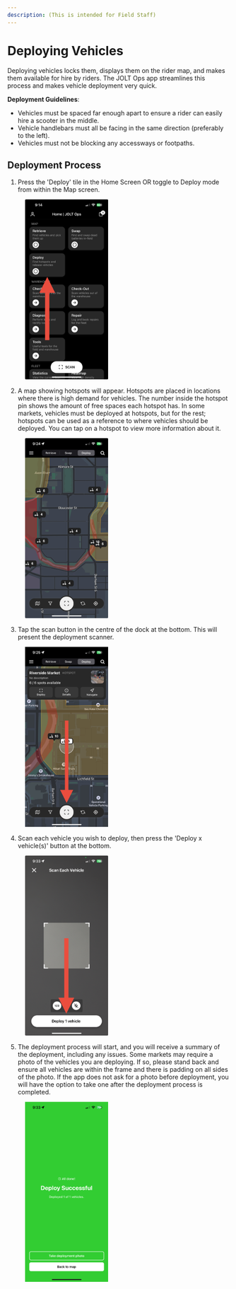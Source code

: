 ```yaml
---
description: (This is intended for Field Staff)
---
```


# Deploying Vehicles

Deploying vehicles locks them, displays them on the rider map, and makes them available for hire by riders. The JOLT Ops app streamlines this process and makes vehicle deployment very quick.

**Deployment Guidelines**:

* Vehicles must be spaced far enough apart to ensure a rider can easily hire a scooter in the middle.
* Vehicle handlebars must all be facing in the same direction (preferably to the left).
* Vehicles must not be blocking any accessways or footpaths.



## Deployment Process

1. Press the 'Deploy' tile in the Home Screen OR toggle to Deploy mode from within the Map screen.

<div align="left">

<figure><img src="../.gitbook/assets/IMG_1BBA4B30B605-1.jpeg" alt="" width="188"><figcaption></figcaption></figure>

</div>

2. A map showing hotspots will appear. Hotspots are placed in locations where there is high demand for vehicles. The number inside the hotspot pin shows the amount of free spaces each hotspot has. In some markets, vehicles must be deployed at hotspots, but for the rest; hotspots can be used as a reference to where vehicles should be deployed. You can tap on a hotspot to view more information about it.

<div align="left">

<figure><img src="../.gitbook/assets/IMG_A43F031B14A8-1.jpeg" alt="" width="188"><figcaption></figcaption></figure>

</div>

3. Tap the scan button in the centre of the dock at the bottom. This will present the deployment scanner.

<div align="left">

<figure><img src="../.gitbook/assets/IMG_5603.jpg" alt="" width="188"><figcaption></figcaption></figure>

</div>

4. Scan each vehicle you wish to deploy, then press the 'Deploy x vehicle(s)' button at the bottom.

<div align="left">

<figure><img src="../.gitbook/assets/IMG_5604.jpg" alt="" width="188"><figcaption></figcaption></figure>

</div>

5. The deployment process will start, and you will receive a summary of the deployment, including any issues. Some markets may require a photo of the vehicles you are deploying. If so, please stand back and ensure all vehicles are within the frame and there is padding on all sides of the photo. If the app does not ask for a photo before deployment, you will have the option to take one after the deployment process is completed.

<div align="left">

<figure><img src="../.gitbook/assets/IMG_5605.PNG" alt="" width="188"><figcaption></figcaption></figure>

</div>
